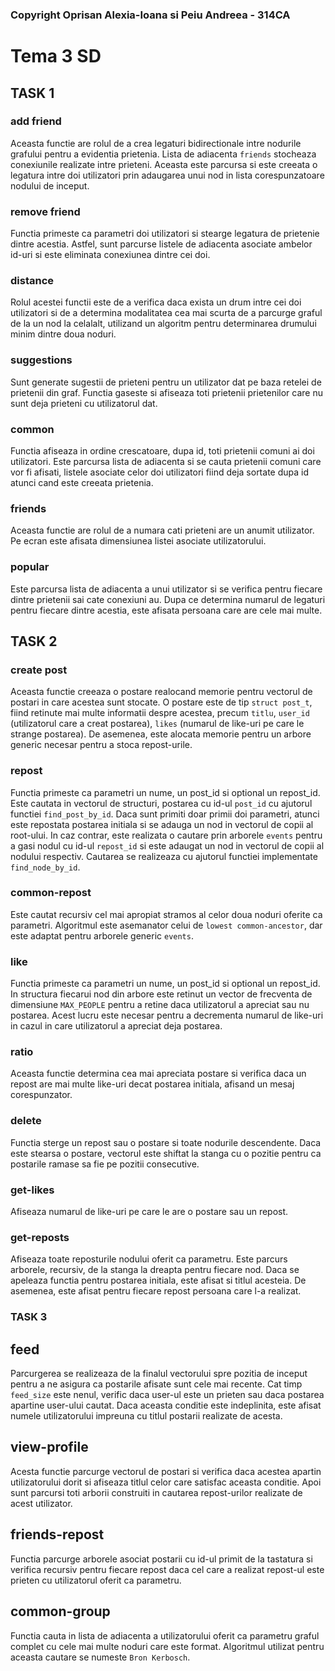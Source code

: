 ### Copyright Oprisan Alexia-Ioana si Peiu Andreea - 314CA

# Tema 3 SD

## TASK 1

### add friend

Aceasta functie are rolul de a crea legaturi bidirectionale intre nodurile
grafului pentru a evidentia prietenia. Lista de adiacenta `friends` stocheaza
conexiunile realizate intre prieteni. Aceasta este parcursa si este creeata o
legatura intre doi utilizatori prin adaugarea unui nod in lista corespunzatoare
nodului de inceput.

### remove friend

Functia primeste ca parametri doi utilizatori si stearge legatura de prietenie
dintre acestia. Astfel, sunt parcurse listele de adiacenta asociate ambelor
id-uri si este eliminata conexiunea dintre cei doi.

### distance

Rolul acestei functii este de a verifica daca exista un drum intre cei doi
utilizatori si de a determina modalitatea cea mai scurta de a parcurge graful
de la un nod la celalalt, utilizand un algoritm pentru determinarea drumului
minim dintre doua noduri.

### suggestions

Sunt generate sugestii de prieteni pentru un utilizator dat pe baza retelei
de prietenii din graf. Functia gaseste si afiseaza toti prietenii prietenilor
care nu sunt deja prieteni cu utilizatorul dat.

### common

Functia afiseaza in ordine crescatoare, dupa id, toti prietenii comuni
ai doi utilizatori. Este parcursa lista de adiacenta si se cauta prietenii
comuni care vor fi afisati, listele asociate celor doi utilizatori fiind deja
sortate dupa id atunci cand este creeata prietenia.

### friends

Aceasta functie are rolul de a numara cati prieteni are un anumit utilizator.
Pe ecran este afisata dimensiunea listei asociate utilizatorului.

### popular

Este parcursa lista de adiacenta a unui utilizator si se verifica pentru
fiecare dintre prietenii sai cate conexiuni au. Dupa ce determina numarul
de legaturi pentru fiecare dintre acestia, este afisata persoana care are cele
mai multe.

## TASK 2

### create post

Aceasta functie creeaza o postare realocand memorie pentru vectorul de postari
in care acestea sunt stocate. O postare este de tip `struct post_t`, fiind
retinute mai multe informatii despre acestea, precum `titlu`, `user_id`
(utilizatorul care a creat postarea), `likes` (numarul de like-uri pe care le
strange postarea). De asemenea, este alocata memorie pentru un arbore generic
necesar pentru a stoca repost-urile.

### repost

Functia primeste ca parametri un nume, un post_id si optional un repost_id.
Este cautata in vectorul de structuri, postarea cu id-ul `post_id` cu ajutorul
functiei `find_post_by_id`. Daca sunt primiti doar primii doi parametri, atunci
este repostata postarea initiala si se adauga un nod in vectorul de copii al
root-ului. In caz contrar, este realizata o cautare prin arborele `events`
pentru a gasi nodul cu id-ul `repost_id` si este adaugat un nod in vectorul de
copii al nodului respectiv. Cautarea se realizeaza cu ajutorul functiei
implementate `find_node_by_id`.

### common-repost

Este cautat recursiv cel mai apropiat stramos al celor doua noduri oferite ca
parametri. Algoritmul este asemanator celui de `lowest common-ancestor`, dar
este adaptat pentru arborele generic `events`.

### like

Functia primeste ca parametri un nume, un post_id si optional un repost_id. In
structura fiecarui nod din arbore este retinut un vector de frecventa de
dimensiune `MAX_PEOPLE` pentru a retine daca utilizatorul a apreciat sau nu
postarea. Acest lucru este necesar pentru a decrementa numarul de like-uri in
cazul in care utilizatorul a apreciat deja postarea.

### ratio

Aceasta functie determina cea mai apreciata postare si verifica daca un repost
are mai multe like-uri decat postarea initiala, afisand un mesaj
corespunzator.

### delete

Functia sterge un repost sau o postare si toate nodurile descendente. Daca
este stearsa o postare, vectorul este shiftat la stanga cu o pozitie pentru
ca postarile ramase sa fie pe pozitii consecutive.

### get-likes

Afiseaza numarul de like-uri pe care le are o postare sau un repost.

### get-reposts

Afiseaza toate reposturile nodului oferit ca parametru. Este parcurs
arborele, recursiv, de la stanga la dreapta pentru fiecare nod. Daca se
apeleaza functia pentru postarea initiala, este afisat si titlul acesteia. De
asemenea, este afisat pentru fiecare repost persoana care l-a realizat.

### TASK 3

## feed

Parcurgerea se realizeaza de la finalul vectorului spre pozitia de inceput
pentru a ne asigura ca postarile afisate sunt cele mai recente. Cat timp
`feed_size` este nenul, verific daca user-ul este un prieten sau daca postarea
apartine user-ului cautat. Daca aceasta conditie este indeplinita, este
afisat numele utilizatorului impreuna cu titlul postarii realizate de acesta.

## view-profile

Acesta functie parcurge vectorul de postari si verifica daca acestea apartin
utilizatorului dorit si afiseaza titlul celor care satisfac aceasta conditie.
Apoi sunt parcursi toti arborii construiti in cautarea repost-urilor realizate
de acest utilizator.

## friends-repost

Functia parcurge arborele asociat postarii cu id-ul primit de la tastatura si
verifica recursiv pentru fiecare repost daca cel care a realizat repost-ul
este prieten cu utilizatorul oferit ca parametru.

## common-group

Functia cauta in lista de adiacenta a utilizatorului oferit ca parametru graful
complet cu cele mai multe noduri care este format. Algoritmul utilizat pentru
aceasta cautare se numeste `Bron Kerbosch`.